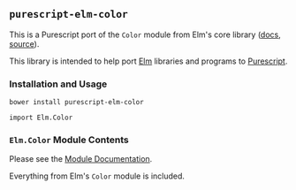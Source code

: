 ## `purescript-elm-color`

This is a Purescript port of the `Color` module from Elm's core library ([docs](http://package.elm-lang.org/packages/elm-lang/core/1.1.1/Color), [source](https://github.com/elm-lang/core/blob/master/src/Color.elm)).

This library is intended to help port [Elm](http://elm-lang.org/) libraries and programs to [Purescript](http://purescript.org/).


### Installation and Usage

`bower install purescript-elm-color`

`import Elm.Color`


### `Elm.Color` Module Contents

Please see the [Module Documentation](docs/Elm/Color.md).

Everything from Elm's `Color` module is included.
